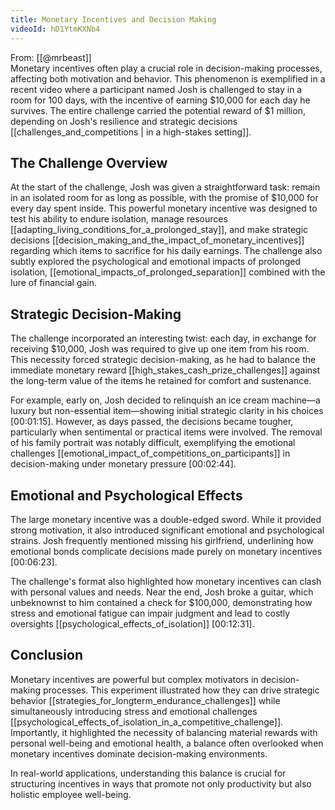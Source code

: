 ```yaml
---
title: Monetary Incentives and Decision Making
videoId: hD1YtmKXNb4
---
```


From: [[@mrbeast]] <br/> 
Monetary incentives often play a crucial role in decision-making processes, affecting both motivation and behavior. This phenomenon is exemplified in a recent video where a participant named Josh is challenged to stay in a room for 100 days, with the incentive of earning $10,000 for each day he survives. The entire challenge carried the potential reward of $1 million, depending on Josh's resilience and strategic decisions [[challenges_and_competitions | in a high-stakes setting]].

## The Challenge Overview

At the start of the challenge, Josh was given a straightforward task: remain in an isolated room for as long as possible, with the promise of $10,000 for every day spent inside. This powerful monetary incentive was designed to test his ability to endure isolation, manage resources [[adapting_living_conditions_for_a_prolonged_stay]], and make strategic decisions [[decision_making_and_the_impact_of_monetary_incentives]] regarding which items to sacrifice for his daily earnings. The challenge also subtly explored the psychological and emotional impacts of prolonged isolation, [[emotional_impacts_of_prolonged_separation]] combined with the lure of financial gain.

## Strategic Decision-Making

The challenge incorporated an interesting twist: each day, in exchange for receiving $10,000, Josh was required to give up one item from his room. This necessity forced strategic decision-making, as he had to balance the immediate monetary reward [[high_stakes_cash_prize_challenges]] against the long-term value of the items he retained for comfort and sustenance.

For example, early on, Josh decided to relinquish an ice cream machine—a luxury but non-essential item—showing initial strategic clarity in his choices <a class="yt-timestamp" data-t="00:01:15">[00:01:15]</a>. However, as days passed, the decisions became tougher, particularly when sentimental or practical items were involved. The removal of his family portrait was notably difficult, exemplifying the emotional challenges [[emotional_impact_of_competitions_on_participants]] in decision-making under monetary pressure <a class="yt-timestamp" data-t="00:02:44">[00:02:44]</a>.

## Emotional and Psychological Effects

The large monetary incentive was a double-edged sword. While it provided strong motivation, it also introduced significant emotional and psychological strains. Josh frequently mentioned missing his girlfriend, underlining how emotional bonds complicate decisions made purely on monetary incentives <a class="yt-timestamp" data-t="00:06:23">[00:06:23]</a>.

The challenge's format also highlighted how monetary incentives can clash with personal values and needs. Near the end, Josh broke a guitar, which unbeknownst to him contained a check for $100,000, demonstrating how stress and emotional fatigue can impair judgment and lead to costly oversights [[psychological_effects_of_isolation]] <a class="yt-timestamp" data-t="00:12:31">[00:12:31]</a>.

## Conclusion

Monetary incentives are powerful but complex motivators in decision-making processes. This experiment illustrated how they can drive strategic behavior [[strategies_for_longterm_endurance_challenges]] while simultaneously introducing stress and emotional challenges [[psychological_effects_of_isolation_in_a_competitive_challenge]]. Importantly, it highlighted the necessity of balancing material rewards with personal well-being and emotional health, a balance often overlooked when monetary incentives dominate decision-making environments. 

In real-world applications, understanding this balance is crucial for structuring incentives in ways that promote not only productivity but also holistic employee well-being.